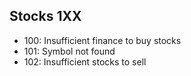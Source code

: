Stocks 1XX
---------------
- 100: Insufficient finance to buy stocks
- 101: Symbol not found
- 102: Insufficient stocks to sell